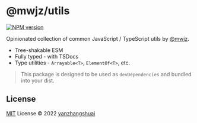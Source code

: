 # @mwjz/utils

[![NPM version](https://img.shields.io/npm/v/@mwjz/utils?color=a1b858&label=)](https://www.npmjs.com/package/@mwjz/utils)
<!-- [![Docs](https://www.paka.dev/badges/v0/cute.svg)](https://www.paka.dev/npm/@mwjz/utils) -->

Opinionated collection of common JavaScript / TypeScript utils by [@mwjz](https://github.com/mwjz).

- Tree-shakable ESM
- Fully typed - with TSDocs
- Type utilities - `Arrayable<T>`, `ElementOf<T>`, etc.

> This package is designed to be used as `devDependencies` and bundled into your dist.

## License

[MIT](./LICENSE) License © 2022 [yanzhangshuai](https://github.com/mwjz)
